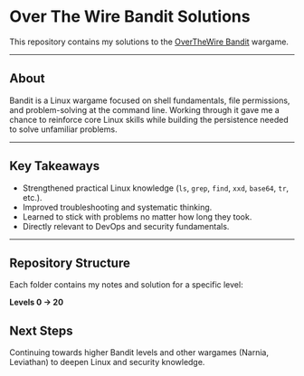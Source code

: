 # Over The Wire Bandit Solutions

This repository contains my solutions to the [OverTheWire Bandit](https://overthewire.org/wargames/bandit/) wargame.

---

## About
Bandit is a Linux wargame focused on shell fundamentals, file permissions, and problem-solving at the command line.
Working through it gave me a chance to reinforce core Linux skills while building the persistence needed to solve unfamiliar problems.

---

## Key Takeaways
- Strengthened practical Linux knowledge (`ls`, `grep`, `find`, `xxd`, `base64`, `tr`, etc.).
- Improved troubleshooting and systematic thinking.
- Learned to stick with problems no matter how long they took.
- Directly relevant to DevOps and security fundamentals.

---

## Repository Structure
Each folder contains my notes and solution for a specific level:

**Levels 0 → 20**

## Next Steps
Continuing towards higher Bandit levels and other wargames (Narnia, Leviathan) to deepen Linux and security knowledge.
